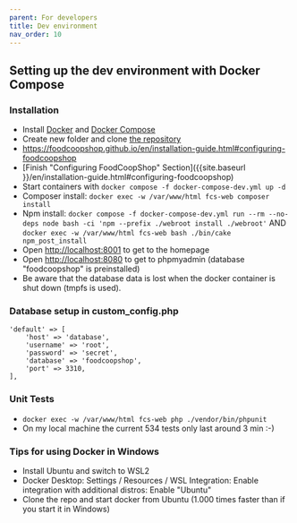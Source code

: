 ```yaml
---
parent: For developers
title: Dev environment
nav_order: 10
---
```


## Setting up the dev environment with Docker Compose

### Installation
* Install [Docker](https://docs.docker.com/engine/install/) and [Docker Compose](https://docs.docker.com/compose/install/)
* Create new folder and clone [the repository](https://github.com/foodcoopshop/foodcoopshop.git)
* https://foodcoopshop.github.io/en/installation-guide.html#configuring-foodcoopshop
* [Finish "Configuring FoodCoopShop" Section]({{site.baseurl }}/en/installation-guide.html#configuring-foodcoopshop)
* Start containers with `docker compose -f docker-compose-dev.yml up -d`
* Composer install: `docker exec -w /var/www/html fcs-web composer install`
* Npm install: `docker compose -f docker-compose-dev.yml run --rm --no-deps node bash -ci 'npm --prefix ./webroot install ./webroot'` AND `docker exec -w /var/www/html fcs-web bash ./bin/cake npm_post_install`
* Open [http://localhost:8001](http://localhost:8001) to get to the homepage
* Open [http://localhost:8080](http://localhost:8080) to get to phpmyadmin (database "foodcoopshop" is preinstalled)
* Be aware that the database data is lost when the docker container is shut down (tmpfs is used).

### Database setup in custom_config.php
```
'default' => [
    'host' => 'database',
    'username' => 'root',
    'password' => 'secret',
    'database' => 'foodcoopshop',
    'port' => 3310,
],
```

### Unit Tests
* `docker exec -w /var/www/html fcs-web php ./vendor/bin/phpunit`
* On my local machine the current 534 tests only last around 3 min :-)

### Tips for using Docker in Windows
* Install Ubuntu and switch to WSL2
* Docker Desktop: Settings / Resources / WSL Integration: Enable integration with additional distros: Enable "Ubuntu"
* Clone the repo and start docker from Ubuntu (1.000 times faster than if you start it in Windows)